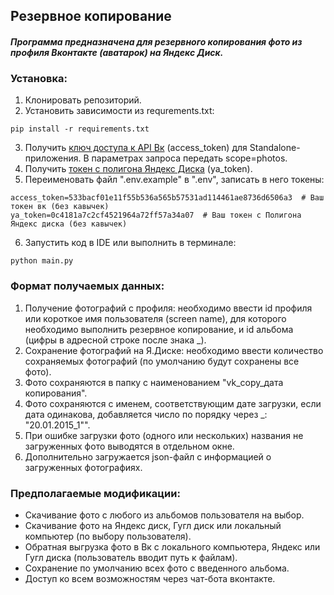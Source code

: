 ## Резервное копирование

#### ***Программа предназначена для резервного копирования фото из профиля Вконтакте (аватарок) на Яндекс Диск.***

### Установка:
1. Клонировать репозиторий.
2. Установить зависимости из requrements.txt: 
```
pip install -r requirements.txt
```
3. Получить [ключ доступа к API Вк](https://dev.vk.com/api/access-token/implicit-flow-user) (access_token) для Standalone-приложения. В параметрах запроса передать scope=photos.
4. Получить [токен с полигона Яндекс Диска](https://yandex.ru/dev/disk/poligon/) (ya_token).
5. Переименовать файл ".env.example" в ".env", записать в него токены:
```
access_token=533bacf01e11f55b536a565b57531ad114461ae8736d6506a3  # Ваш токен вк (без кавычек)
ya_token=0c4181a7c2cf4521964a72ff57a34a07  # Ваш токен с Полигона Яндекс диска (без кавычек)
```
6. Запустить код в IDE или выполнить в терминале:
```
python main.py
```

### Формат получаемых данных:
1. Получение фотографий с профиля: необходимо ввести id профиля или короткое имя пользователя (screen name), для которого необходимо выполнить резервное копирование, и id альбома (цифры в адресной строке после знака _).
2. Сохранение фотографий на Я.Диске: необходимо ввести количество сохраняемых фотографий (по умолчанию будут сохранены все фото).
3. Фото сохраняются в папку с наименованием "vk_copy_дата копирования".
4. Фото сохраняются с именем, соответствующим дате загрузки, если дата одинакова, добавляется число по порядку через _: "20.01.2015_1"".
5. При ошибке загрузки фото (одного или нескольких) названия не загруженных фото выводятся в отдельном окне.
6. Дополнительно загружается json-файл с информацией о загруженных фотографиях.

### Предполагаемые модификации:
- Скачивание фото с любого из альбомов пользователя на выбор.
- Скачивание фото на Яндекс диск, Гугл диск или локальный компьютер (по выбору пользователя).
- Обратная выгрузка фото в Вк с локального компьютера, Яндекс или Гугл диска (пользователь вводит путь к файлам).
- Сохранение по умолчанию всех фото с введенного альбома.
- Доступ ко всем возможностям через чат-бота вконтакте.
